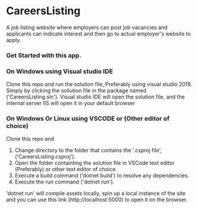 # CareersListing
A job listing website where employers can post job vacancies and applicants can indicate interest 
and then go to actual employer's website to apply.    


### Get Started with this app.

### On Windows using Visual studio IDE
Clone this repo and run the solution file, Preferably using visual studio 2019. 
Simply by clicking the soliution file in the package named ('CareersListing.sln'). 
Visual studio IDE will open the solution file, and the internal server IIS will open it in your default browser 

### On Windows Or Linux using VSCODE or (Other editor of choice)
Clone this repo and 
1. Change directory to the folder that contains the '.csproj file', ('CareersListing.csproj').
2. Open the folder containting the solution file in VSCode text editor (Preferably) or other text editor of choice.
3. Execute a build command ('dotnet build') to resolve any dependencies.
4. Execute the run command ('dotnet run').

'dotnet run' will compile assets locally, spin up a local instance of the site and you can use 
this link (http://localhost:5000) to open it on the browser.
